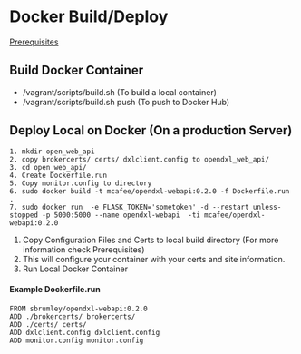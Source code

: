 # Docker Build/Deploy

[Prerequisites](Prerequisites.md)

## Build Docker Container
* /vagrant/scripts/build.sh (To build a local container)
* /vagrant/scripts/build.sh push (To push to Docker Hub)

## Deploy Local on Docker (On a production Server)
``` 
1. mkdir open_web_api
2. copy brokercerts/ certs/ dxlclient.config to opendxl_web_api/
3. cd open_web_api/
4. Create Dockerfile.run
5. Copy monitor.config to directory
6. sudo docker build -t mcafee/opendxl-webapi:0.2.0 -f Dockerfile.run .
7. sudo docker run  -e FLASK_TOKEN='sometoken' -d --restart unless-stopped -p 5000:5000 --name opendxl-webapi  -ti mcafee/opendxl-webapi:0.2.0
```

1. Copy Configuration Files and Certs to local build directory (For more information check Prerequisites)
2. This will configure your container with your certs and site information.
3. Run Local Docker Container 

#### Example Dockerfile.run 
```
FROM sbrumley/opendxl-webapi:0.2.0
ADD ./brokercerts/ brokercerts/
ADD ./certs/ certs/
ADD dxlclient.config dxlclient.config
ADD monitor.config monitor.config
```
